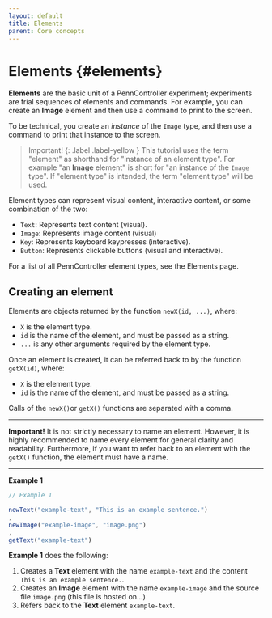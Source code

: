 ```yaml
---
layout: default
title: Elements
parent: Core concepts
---
```


# Elements {#elements}

**Elements** are the basic unit of a PennController experiment; experiments are trial sequences of elements and commands. For example, you can create an **Image** element and then use a command to print to the screen.

To be technical, you create an *instance* of the `Image` type, and then use a command to print that instance to the screen. 

> Important!
> {: .label .label-yellow }
> This tutorial  uses the term "element" as shorthand for "instance of an element type". For example "an **Image** element" is short for "an instance of the `Image` type". If "element type" is intended, the  term "element type" will be used.

Element types can represent visual content, interactive content, or some combination of the two:

+ `Text`: Represents text content (visual).
+ `Image`: Represents image content (visual)
+ `Key`: Represents keyboard keypresses (interactive).
+ `Button`: Represents clickable buttons (visual and interactive).

For a list of all PennController element types, see the Elements page.

## Creating an element

Elements are objects returned by the function `newX(id, ...)`, where:

+ `X` is the element type.
+ `id` is the name of the element, and must be passed as a string.
+ `...` is any other arguments required by the element type.

Once an element is created, it can be referred back to by the function `getX(id)`, where:

+ `X` is the element type.
+ `id` is the name of the element, and must be passed as a string.

Calls of the `newX()`or `getX()` functions are separated with a comma.

---

**Important!** It is not strictly necessary to name an element. However, it is highly recommended to name every element for general clarity and readability. Furthermore, if you want to refer back to an element with the `getX()` function, the element must have a name.

---

**Example 1**

```javascript
// Example 1

newText("example-text", "This is an example sentence.")
,
newImage("example-image", "image.png")
,
getText("example-text")
```

**Example 1** does the following:

1. Creates a **Text** element with the name `example-text` and the content `This is an example sentence.`.
2. Creates an **Image** element with the name `example-image`  and the source file  `image.png` (this file is hosted on...)
3. Refers back to the **Text** element `example-text`.
